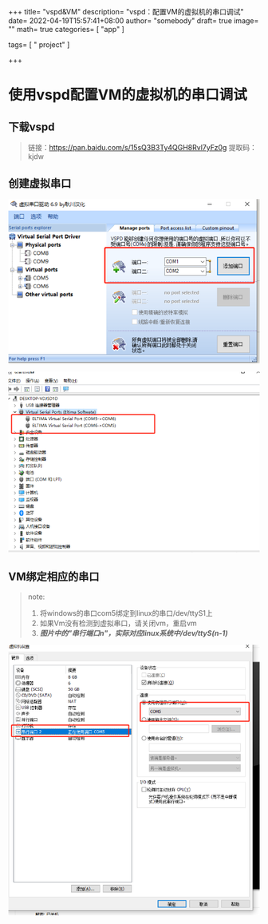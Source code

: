 +++
title= "vspd&VM"
description= "vspd：配置VM的虚拟机的串口调试"
date= 2022-04-19T15:57:41+08:00
author= "somebody"
draft= true
image= "" 
math= true
categories= [
    "app"
]

tags=  [
    " project"
]

+++

# 使用vspd配置VM的虚拟机的串口调试

## 下载vspd

> 链接：https://pan.baidu.com/s/15sQ3B3Ty4QGH8Rvl7yFz0g 
> 提取码：kjdw

## 创建虚拟串口

![image-20220419160245738](index.assets/image-20220419160245738.png)

<img src="index.assets/image-20220419160316332.png" alt="image-20220419160316332" style="zoom: 80%;" />

## VM绑定相应的串口

> note:
>
> 1. 将windows的串口com5绑定到linux的串口/dev/ttyS1上
>2. 如果Vm没有检测到虚拟串口，请关闭vm，重启vm
> 3. ***图片中的"串行端口n"，实际对应linux系统中/dev/ttyS(n-1)***

![image-20220419160550028](index.assets/image-20220419160550028.png)



